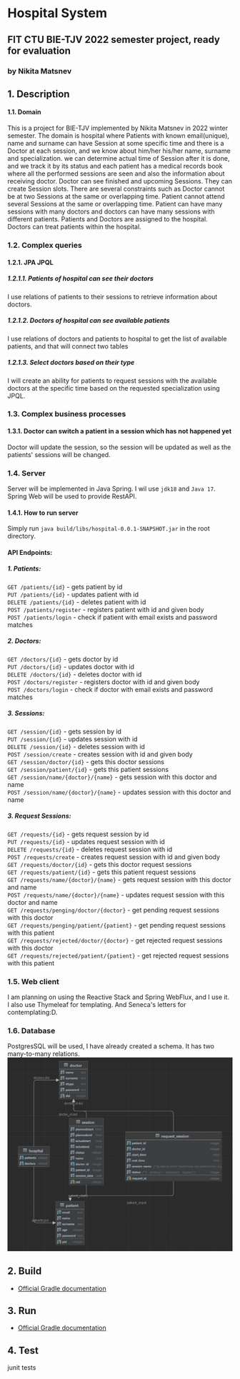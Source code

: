 # Hospital System
## FIT CTU BIE-TJV 2022 semester project, ready for evaluation
### by Nikita Matsnev



## 1.  Description
#### 1.1. Domain
This is a project for BIE-TJV implemented by Nikita Matsnev in 2022 winter semester.
The domain is hospital where Patients with known email(unique), name and surname can have
Session at some specific time
and there is a Doctor at each session, and we know about him/her his/her name, surname and
specialization. we can determine actual time of Session after it is done, and we track it by its status
and each patient has a medical records book where all the performed sessions are seen and also the information
about receiving doctor. Doctor can see finished and upcoming Sessions. They can create Session slots.
There are several constraints such as Doctor cannot be at two Sessions at the same or overlapping time.
Patient cannot attend several Sessions at the same or overlapping time.
Patient can have many sessions with many doctors and doctors can have many sessions with different patients.
Patients and Doctors are assigned to the hospital. Doctors can treat patients within the hospital.

### 1.2. Complex queries
#### 1.2.1. JPA JPQL
##### 1.2.1.1. Patients of hospital can see their doctors
I use relations of patients to their sessions to retrieve information about doctors.
##### 1.2.1.2. Doctors of hospital can see available patients
I use relations of doctors and patients to hospital to get the list of available patients, and that will connect two tables
##### 1.2.1.3. Select doctors based on their type
I will create an ability for patients to request sessions with the available doctors at the specific time based on the requested specialization using JPQL.

### 1.3. Complex business processes
#### 1.3.1. Doctor can switch a patient in a session which has not happened yet
Doctor will update the session, so the session will be updated as well as the patients' sessions will be changed. 


### 1.4. Server

Server will be implemented in Java Spring. I wil use `jdk18` and `Java 17`. Spring Web will be used
to provide RestAPI.

#### 1.4.1. How to run server
Simply run `java build/libs/hospital-0.0.1-SNAPSHOT.jar` in the root directory.

#### API Endpoints:
##### 1. Patients:
`GET /patients/{id}` - gets patient by id \
`PUT /patients/{id}` - updates patient with id \
`DELETE /patients/{id}` - deletes patient with id \
`POST /patients/register` - registers patient with id and given body \
`POST /patients/login` - check if patient with email exists and password matches
##### 2. Doctors:
`GET /doctors/{id}` - gets doctor by id \
`PUT /doctors/{id}` - updates doctor with id \
`DELETE /doctors/{id}` - deletes doctor with id \
`POST /doctors/register` - registers doctor with id and given body \
`POST /doctors/login` - check if doctor with email exists and password matches
##### 3. Sessions:
`GET /session/{id}` - gets session by id \
`PUT /session/{id}` - updates session with id \
`DELETE /session/{id}` - deletes session with id \
`POST /session/create` - creates session with id and given body \
`GET /session/doctor/{id}` - gets this doctor sessions \
`GET /session/patient/{id}` - gets this patient sessions \
`GET /session/name/{doctor}/{name}` - gets session with this doctor and name \
`POST /session/name/{doctor}/{name}` - updates session with this doctor and name
##### 3. Request Sessions:
`GET /requests/{id}` - gets request session by id \
`PUT /requests/{id}` - updates request session with id \
`DELETE /requests/{id}` - deletes request session with id \
`POST /requests/create` - creates request session with id and given body \
`GET /requests/doctor/{id}` - gets this doctor request sessions \
`GET /requests/patient/{id}` - gets this patient request sessions \
`GET /requests/name/{doctor}/{name}` - gets request session with this doctor and name \
`POST /requests/name/{doctor}/{name}` - updates request session with this doctor and name \
`GET /requests/penging/doctor/{doctor}` - get pending request sessions with this doctor \
`GET /requests/penging/patient/{patient}` - get pending request sessions with this patient \
`GET /requests/rejected/doctor/{doctor}` - get rejected request sessions with this doctor \
`GET /requests/rejected/patient/{patient}` - get rejected request sessions with this patient 


### 1.5. Web client
I am planning on using the Reactive Stack and Spring WebFlux, and I use it. I also use Thymeleaf for templating. And Seneca's letters for contemplating:D.

### 1.6. Database
PostgresSQL will be used, I have already created a schema. It has two many-to-many relations.
![Scheme](databaseScheme.png)
## 2. Build
* [Official Gradle documentation](https://docs.gradle.org)
## 3. Run
* [Official Gradle documentation](https://docs.gradle.org)
## 4. Test
junit tests
